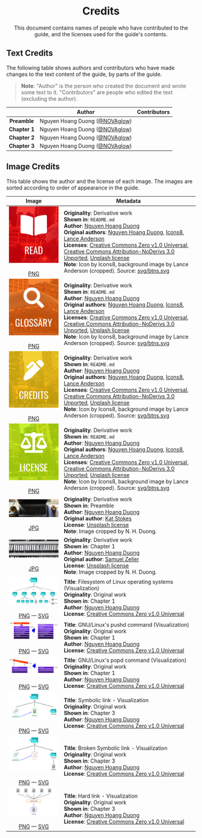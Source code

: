 <h1 align="center">Credits</h1>

<p align="center">
    This document contains names of people who have contributed to the guide,
    and the licenses used for the guide's contents.
</p>

<!-- Link aliases -->
[aut1]: https://github.com/NOVAglow

Text Credits
------------

The following table shows authors and contributors who have made changes to the
text content of the guide, by parts of the guide.

> **Note**: "Author" is the person who created the document and wrote some text
to it. "Contributors" are people who edited the text (excluding the author).

||Author|Contributors|
|:---:|:---:|---|
|**Preamble**|Nguyen Hoang Duong ([@NOVAglow][aut1])||
|**Chapter 1**|Nguyen Hoang Duong ([@NOVAglow][aut1])||
|**Chapter 2**|Nguyen Hoang Duong ([@NOVAglow][aut1])||
|**Chapter 3**|Nguyen Hoang Duong ([@NOVAglow][aut1])||

Image Credits
-------------

This table shows the author and the license of each image. The images are sorted
according to order of appearance in the guide.

<!-- This table was generated using script/mkimgcreds.new.py -->
<!--
    EDIT:

    1) Fix a link's Markdown formatting -- Commited by @NOVAglow
    2) Replace full link "https://github.com/NOVAglow" with link alias "aut1"
       -- Commited by @NOVAglow
-->

|Image|Metadata|
|:---:|---|
|![](img/thumb/read-btn.png)<br/><br/>[PNG](img/thumb/read-btn.png)|**Originality**: Derivative work <br/> **Shown in**: `README.md` <br/> **Author**: [Nguyen Hoang Duong][aut1] <br/> **Original authors**: [Nguyen Hoang Duong][aut1], [Icons8](https://icons8.com/), [Lance Anderson](https://unsplash.com/@lanceanderson/portfolio) <br/> **Licenses**: [Creative Commons Zero v1.0 Universal](https://creativecommons.org/publicdomain/zero/1.0/legalcode), [Creative Commons Attribution-NoDerivs 3.0 Unported](https://creativecommons.org/licenses/by-nd/3.0/legalcode), [Unplash license](https://unsplash.com/license)<br/> **Note**: Icon by Icons8, background image by Lance Anderson (cropped). Source: [svg/btns.svg](svg/btns.svg)|
|![](img/thumb/glossary-btn.png)<br/><br/>[PNG](img/thumb/glossary-btn.png)|**Originality**: Derivative work <br/> **Shown in**: `README.md` <br/> **Author**: [Nguyen Hoang Duong][aut1] <br/> **Original authors**: [Nguyen Hoang Duong][aut1], [Icons8](https://icons8.com/), [Lance Anderson](https://unsplash.com/@lanceanderson/portfolio) <br/> **Licenses**: [Creative Commons Zero v1.0 Universal](https://creativecommons.org/publicdomain/zero/1.0/legalcode), [Creative Commons Attribution-NoDerivs 3.0 Unported](https://creativecommons.org/licenses/by-nd/3.0/legalcode), [Unplash license](https://unsplash.com/license)<br/> **Note**: Icon by Icons8, background image by Lance Anderson (cropped). Source: [svg/btns.svg](svg/btns.svg)|
|![](img/thumb/credits-btn.png)<br/><br/>[PNG](img/thumb/credits-btn.png)|**Originality**: Derivative work <br/> **Shown in**: `README.md` <br/> **Author**: [Nguyen Hoang Duong][aut1] <br/> **Original authors**: [Nguyen Hoang Duong][aut1], [Icons8](https://icons8.com/), [Lance Anderson](https://unsplash.com/@lanceanderson/portfolio) <br/> **Licenses**: [Creative Commons Zero v1.0 Universal](https://creativecommons.org/publicdomain/zero/1.0/legalcode), [Creative Commons Attribution-NoDerivs 3.0 Unported](https://creativecommons.org/licenses/by-nd/3.0/legalcode), [Unplash license](https://unsplash.com/license)<br/> **Note**: Icon by Icons8, background image by Lance Anderson (cropped). Source: [svg/btns.svg](svg/btns.svg)|
|![](img/thumb/license-btn.png)<br/><br/>[PNG](img/thumb/license-btn.png)|**Originality**: Derivative work <br/> **Shown in**: `README.md` <br/> **Author**: [Nguyen Hoang Duong][aut1] <br/> **Original authors**: [Nguyen Hoang Duong][aut1], [Icons8](https://icons8.com/), [Lance Anderson](https://unsplash.com/@lanceanderson/portfolio) <br/> **Licenses**: [Creative Commons Zero v1.0 Universal](https://creativecommons.org/publicdomain/zero/1.0/legalcode), [Creative Commons Attribution-NoDerivs 3.0 Unported](https://creativecommons.org/licenses/by-nd/3.0/legalcode), [Unplash license](https://unsplash.com/license)<br/> **Note**: Icon by Icons8, background image by Lance Anderson (cropped). Source: [svg/btns.svg](svg/btns.svg)|
|![](img/thumb/prem.jpg)<br/><br/>[JPG](img/thumb/prem.jpg)|**Originality**: Derivative work <br/> **Shown in**: Preamble <br/> **Author**: [Nguyen Hoang Duong][aut1] <br/> **Original author**: [Kat Stokes](https://unsplash.com/@katstokes_/portfolio) <br/> **License**: [Unsplash license](https://unsplash.com/license)<br/> **Note**: Image cropped by N. H. Duong.|
|![](img/thumb/folders.jpg)<br/><br/>[JPG](img/thumb/folders.jpg)|**Originality**: Derivative work <br/> **Shown in**: Chapter 1 <br/> **Author**: [Nguyen Hoang Duong][aut1] <br/> **Original author**: [Samuel Zeller](https://unsplash.com/@samuelzeller/portfolio) <br/> **License**: [Unsplash license](https://unsplash.com/license)<br/> **Note**: Image cropped by N. H. Duong.|
|![](img/thumb/fsh.png)<br/><br/>[PNG](img/thumb/fsh.png) &mdash; [SVG](svg/fsh.svg)|**Title**: Filesystem of Linux operating systems (Visualization) <br/> **Originality**: Original work <br/> **Shown in**: Chapter 1 <br/> **Author**: [Nguyen Hoang Duong][aut1] <br/> **License**: [Creative Commons Zero v1.0 Universal](https://creativecommons.org/publicdomain/zero/1.0/legalcode)|
|![](img/thumb/pushd-vis.png)<br/><br/>[PNG](img/thumb/pushd-vis.png) &mdash; [SVG](svg/pushd-vis.svg)|**Title**: GNU/Linux's pushd command (Visualization) <br/> **Originality**: Original work <br/> **Shown in**: Chapter 1 <br/> **Author**: [Nguyen Hoang Duong][aut1] <br/> **License**: [Creative Commons Zero v1.0 Universal](https://creativecommons.org/publicdomain/zero/1.0/legalcode)|
|![](img/thumb/popd-vis.png)<br/><br/>[PNG](img/thumb/popd-vis.png) &mdash; [SVG](svg/popd-vis.svg)|**Title**: GNU/Linux's popd command (Visualization) <br/> **Originality**: Original work <br/> **Shown in**: Chapter 1 <br/> **Author**: [Nguyen Hoang Duong][aut1] <br/> **License**: [Creative Commons Zero v1.0 Universal](https://creativecommons.org/publicdomain/zero/1.0/legalcode)|
|![](img/thumb/symlink-vis.png)<br/><br/>[PNG](img/thumb/symlink-vis.png) &mdash; [SVG](svg/symlink-vis.svg)|**Title**: Symbolic link - Visualization <br/> **Originality**: Original work <br/> **Shown in**: Chapter 3 <br/> **Author**: [Nguyen Hoang Duong][aut1] <br/> **License**: [Creative Commons Zero v1.0 Universal](https://creativecommons.org/publicdomain/zero/1.0/legalcode)|
|![](img/thumb/broken_symlink-vis.png)<br/><br/>[PNG](img/thumb/broken_symlink-vis.png) &mdash; [SVG](svg/broken_symlink-vis.svg)|**Title**: Broken Symbolic link - Visualization <br/> **Originality**: Original work <br/> **Shown in**: Chapter 3 <br/> **Author**: [Nguyen Hoang Duong][aut1] <br/> **License**: [Creative Commons Zero v1.0 Universal](https://creativecommons.org/publicdomain/zero/1.0/legalcode)|
|![](img/thumb/hard_link-vis.png)<br/><br/>[PNG](img/thumb/hard_link-vis.png) &mdash; [SVG](svg/hard_link-vis.svg)|**Title**: Hard link - Visualization <br/> **Originality**: Original work <br/> **Shown in**: Chapter 3 <br/> **Author**: [Nguyen Hoang Duong][aut1] <br/> **License**: [Creative Commons Zero v1.0 Universal](https://creativecommons.org/publicdomain/zero/1.0/legalcode)|
